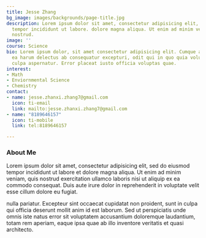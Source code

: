 ```yaml
---
title: Jesse Zhang
bg_image: images/backgrounds/page-title.jpg
description: Lorem ipsum dolor sit amet, consectetur adipisicing elit, sed do eiusmod
  tempor incididunt ut labore. dolore magna aliqua. Ut enim ad minim veniam, quis
  nostrud.
image: ''
course: Science
bio: Lorem ipsum dolor, sit amet consectetur adipisicing elit. Cumque accusamus tenetur
  ea harum delectus ab consequatur excepturi, odit qui in quo quia voluptate nam optio,
  culpa aspernatur. Error placeat iusto officia voluptas quae.
interest:
- Math
- Enviornmental Science
- Chemistry
contact:
- name: jesse.zhanxi.zhang7@gmail.com
  icon: ti-email
  link: mailto:jesse.zhanxi.zhang7@gmail.com
- name: "8189646157"
  icon: ti-mobile
  link: tel:8189646157

---
```

### About Me

Lorem ipsum dolor sit amet, consectetur adipisicing elit, sed do eiusmod tempor incididunt ut
labore et dolore magna aliqua. Ut enim ad minim veniam, quis nostrud exercitation ullamco laboris nisi ut aliquip ex ea commodo consequat. Duis aute irure dolor in reprehenderit in voluptate velit esse cillum dolore eu fugiat.

nulla pariatur. Excepteur sint occaecat cupidatat non proident, sunt in culpa qui officia deserunt mollit
anim id est laborum. Sed ut perspiciatis unde omnis iste natus error sit voluptatem accusantium doloremque
laudantium, totam rem aperiam, eaque ipsa quae ab illo inventore veritatis et quasi architecto.